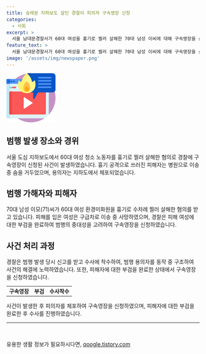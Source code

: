 ```yaml
---
title: 숭례문 지하보도 살인 경찰이 피의자 구속영장 신청
categories:
  - 사회
excerpt: >
  서울 남대문경찰서가 60대 여성을 흉기로 찔러 살해한 70대 남성 이씨에 대해 구속영장을 신청했다. 피해자는 중구 지하보도에서 쓰러져 발견돼 병원으로 이송 중 사망했고, 피의자는 용의자로 체포됐다. 경찰은 구속영장을 신청한 것으로 전해졌으며, 혐의는 중대하며 도주 우려가 있다고 밝혀졌다.
feature_text: >
  서울 남대문경찰서가 60대 여성을 흉기로 찔러 살해한 70대 남성 이씨에 대해 구속영장을 신청했다. 피해자는 중구 지하보도에서 쓰러져 발견돼 병원으로 이송 중 사망했고, 피의자는 용의자로 체포됐다. 경찰은 구속영장을 신청한 것으로 전해졌으며, 혐의는 중대하며 도주 우려가 있다고 밝혀졌다.
image: '/assets/img/newspaper.png'
---
```


<p><img src="/assets/img/news.png" alt="rentncar 속보" /></p>

<h2 data-ke-size="size26">범행 발생 장소와 경위</h2>

<p data-ke-size="size16">서울 도심 지하보도에서 60대 여성 청소 노동자를 흉기로 찔러 살해한 혐의로 경찰에 구속영장이 신청된 사건이 발생하였습니다. 흉기 공격으로 쓰러진 피해자는 병원으로 이송 중 숨을 거두었으며, 용의자는 지하도에서 체포되었습니다.</p>

<h2 data-ke-size="size26">범행 가해자와 피해자</h2>

<p data-ke-size="size16">70대 남성 이모(71)씨가 60대 여성 환경미화원을 흉기로 수차례 찔러 살해한 혐의를 받고 있습니다. 피해를 입은 여성은 구급차로 이송 중 사망하였으며, 경찰은 피해 여성에 대한 부검을 완료하여 범행의 중대성을 고려하여 구속영장을 신청하였습니다.</p>

<h2 data-ke-size="size26">사건 처리 과정</h2>

<p data-ke-size="size16">경찰은 범행 발생 당시 신고를 받고 수사에 착수하여, 범행 용의자를 동작 중 구조하여 사건의 해결에 노력하였습니다. 또한, 피해자에 대한 부검을 완료한 상태에서 구속영장을 신청하였습니다.</p>

<table>
    <tr>
        <td style="text-align: center; height: 17px;"><b>구속영장</b></td>
        <td style="text-align: center; height: 17px;"><b>부검</b></td>
        <td style="text-align: center; height: 17px;"><b>수사착수</b></td>
    </tr>
</table>

<p data-ke-size="size16">사건이 발생한 후 피의자를 체포하여 구속영장을 신청하였으며, 피해자에 대한 부검을 완료한 후 수사를 진행하였습니다.</p>

<hr>

<p data-ke-size="size16">&nbsp;</p>
유용한 생활 정보가 필요하시다면, <a href="https://qoogle.tistory.com" rel="dofollow">qoogle.tistory.com</a>



